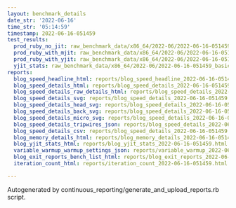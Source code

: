 ```yaml
---
layout: benchmark_details
date_str: '2022-06-16'
time_str: '05:14:59'
timestamp: 2022-06-16-051459
test_results:
  prod_ruby_no_jit: raw_benchmark_data/x86_64/2022-06/2022-06-16-051459_basic_benchmark_prod_ruby_no_jit.json
  prod_ruby_with_mjit: raw_benchmark_data/x86_64/2022-06/2022-06-16-051459_basic_benchmark_prod_ruby_with_mjit.json
  prod_ruby_with_yjit: raw_benchmark_data/x86_64/2022-06/2022-06-16-051459_basic_benchmark_prod_ruby_with_yjit.json
  yjit_stats: raw_benchmark_data/x86_64/2022-06/2022-06-16-051459_basic_benchmark_yjit_stats.json
reports:
  blog_speed_headline_html: reports/blog_speed_headline_2022-06-16-051459.html
  blog_speed_details_html: reports/blog_speed_details_2022-06-16-051459.html
  blog_speed_details_raw_details_html: reports/blog_speed_details_2022-06-16-051459.raw_details.html
  blog_speed_details_svg: reports/blog_speed_details_2022-06-16-051459.svg
  blog_speed_details_head_svg: reports/blog_speed_details_2022-06-16-051459.head.svg
  blog_speed_details_back_svg: reports/blog_speed_details_2022-06-16-051459.back.svg
  blog_speed_details_micro_svg: reports/blog_speed_details_2022-06-16-051459.micro.svg
  blog_speed_details_tripwires_json: reports/blog_speed_details_2022-06-16-051459.tripwires.json
  blog_speed_details_csv: reports/blog_speed_details_2022-06-16-051459.csv
  blog_memory_details_html: reports/blog_memory_details_2022-06-16-051459.html
  blog_yjit_stats_html: reports/blog_yjit_stats_2022-06-16-051459.html
  variable_warmup_warmup_settings_json: reports/variable_warmup_2022-06-16-051459.warmup_settings.json
  blog_exit_reports_bench_list_html: reports/blog_exit_reports_2022-06-16-051459.bench_list.html
  iteration_count_html: reports/iteration_count_2022-06-16-051459.html

---
```

Autogenerated by continuous_reporting/generate_and_upload_reports.rb script.
